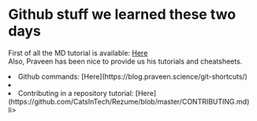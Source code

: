 # Github stuff we learned these two days

First of all the MD tutorial is available: [Here](https://www.markdowntutorial.com)\
Also, Praveen has been nice to provide us his tutorials and cheatsheets.

<li>Github commands: [Here](https://blog.praveen.science/git-shortcuts/)<li>
<li>Contributing in a repository tutorial: [Here](https://github.com/CatsInTech/Rezume/blob/master/CONTRIBUTING.md) li>

